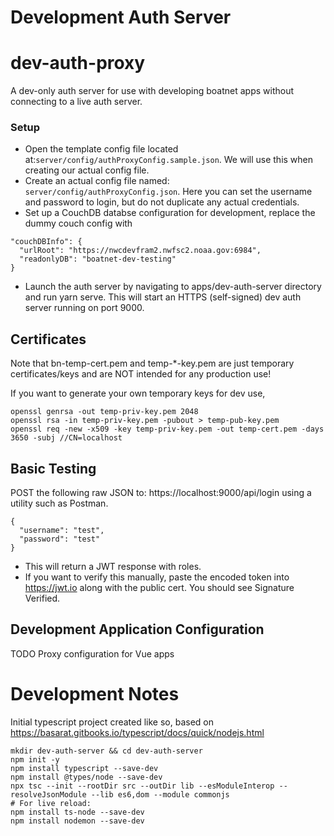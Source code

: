 # Development Auth Server
# dev-auth-proxy

A dev-only auth server for use with developing boatnet apps without connecting to a live auth server.

### Setup
- Open the template config file located at:`server/config/authProxyConfig.sample.json`. We will use this when creating our actual config file. 
- Create an actual config file named: `server/config/authProxyConfig.json`. Here you can set the username and password to login, but do not duplicate any actual credentials. 
- Set up a CouchDB databse configuration for development, replace the dummy couch config with
```
"couchDBInfo": {
  "urlRoot": "https://nwcdevfram2.nwfsc2.noaa.gov:6984",
  "readonlyDB": "boatnet-dev-testing"
}
```
- Launch the auth server by navigating to apps/dev-auth-server directory and run yarn serve. This will start an HTTPS (self-signed) dev auth server running on port 9000. 

## Certificates
Note that bn-temp-cert.pem and temp-\*-key.pem are just temporary certificates/keys and are NOT intended for any production use!

If you want to generate your own temporary keys for dev use,

```
openssl genrsa -out temp-priv-key.pem 2048
openssl rsa -in temp-priv-key.pem -pubout > temp-pub-key.pem
openssl req -new -x509 -key temp-priv-key.pem -out temp-cert.pem -days 3650 -subj //CN=localhost
```

## Basic Testing

POST the following raw JSON to: https://localhost:9000/api/login using a utility such as Postman.

```
{
  "username": "test",
  "password": "test"
}
```

- This will return a JWT response with roles.
- If you want to verify this manually, paste the encoded token into https://jwt.io along with the public cert. You should see Signature Verified.

## Development Application Configuration

TODO Proxy configuration for Vue apps

# Development Notes

Initial typescript project created like so, based on https://basarat.gitbooks.io/typescript/docs/quick/nodejs.html

```
mkdir dev-auth-server && cd dev-auth-server
npm init -y
npm install typescript --save-dev
npm install @types/node --save-dev
npx tsc --init --rootDir src --outDir lib --esModuleInterop --resolveJsonModule --lib es6,dom --module commonjs
# For live reload:
npm install ts-node --save-dev
npm install nodemon --save-dev
